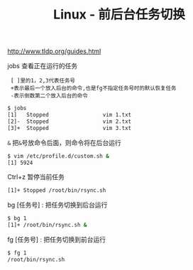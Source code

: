 ﻿---
title: Linux - 前后台任务切换
categories:
  - Linux
tags:
  - jobs
  - fg
  - bg
---

http://www.tldp.org/guides.html

<!--more-->

jobs 查看正在运行的任务

     [ ]里的1，2,3代表任务号
     +表示最后一个放入后台的命令,也是fg不指定任务号时的默认恢复任务
     -表示倒数第二个放入后台的命令

```bash
$ jobs
[1]   Stopped                 vim 1.txt
[2]-  Stopped                 vim 2.txt
[3]+  Stopped                 vim 3.txt
```

`&` 把`&`号放命令后面，则命令将在后台运行
```bash
$ vim /etc/profile.d/custom.sh &
[1] 5924
```

Ctrl+z 暂停当前任务
```bash
[1]+ Stopped /root/bin/rsync.sh 
```

bg [任务号] : 把任务切换到后台运行
```bash
$ bg 1
[1]+ /root/bin/rsync.sh &
```

fg [任务号] : 把任务切换到前台运行
```bash
$ fg 1
/root/bin/rsync.sh
```


